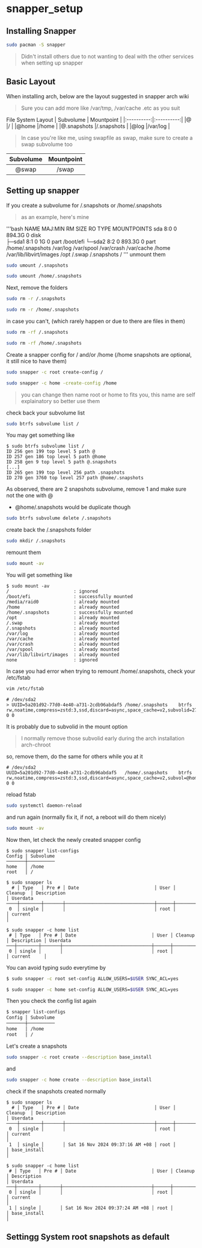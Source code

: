 # snapper_setup
## Installing Snapper
```bash
sudo pacman -S snapper
```
> Didn't install others due to not wanting to deal with the other services when setting up snapper

## Basic Layout
When installing arch, below are the layout suggested in snapper arch wiki
> Sure you can add more like /var/tmp, /var/cache .etc as you suit

File System Layout
|  Subvolume | Mountpoint |
|:----------:|:----------:|
|@           |/           |
|@home       |/home       |
|@.snapshots |/.snapshots |
|@log        |/var/log    |
> In case you're like me, using swapfile as swap, make sure to create a swap subvolume too

|  Subvolume | Mountpoint |
|:----------:|:----------:|
|@swap       |/swap       |

## Setting up snapper
If you create a subvolume for /.snapshots or /home/.snapshots
> as an example, here's mine

'''bash
NAME      MAJ:MIN RM   SIZE RO TYPE  MOUNTPOINTS
sda         8:0    0 894.3G  0 disk  
├─sda1      8:1    0     1G  0 part  /boot/efi
└─sda2      8:2    0 893.3G  0 part  /home/.snapshots
                                     /var/log
                                     /var/spool
                                     /var/crash
                                     /var/cache
                                     /home
                                     /var/lib/libvirt/images
                                     /opt
                                     /.swap
                                     /.snapshots
                                     /
'''
unmount them
```bash
sudo umount /.snapshots
```
```bash
sudo umount /home/.snapshots
```
Next, remove the folders
```bash
sudo rm -r /.snapshots
```
```bash
sudo rm -r /home/.snapshots
```
in case you can't, (which rarely happen or due to there are files in them)
```bash
sudo rm -rf /.snapshots
```
```bash
sudo rm -rf /home/.snapshots
```
Create a snapper config for / and/or /home (/home snapshots are optional, it still nice to have them)
```bash
sudo snapper -c root create-config /
```
```bash
sudo snapper -c home -create-config /home
```
> you can change then name root or home to fits you, this name are self explainatory so better use them

check back your subvolume list
```bash
sudo btrfs subvolume list /
```
You may get something like
```
$ sudo btrfs subvolume list /
ID 256 gen 199 top level 5 path @
ID 257 gen 186 top level 5 path @home
ID 258 gen 9 top level 5 path @.snapshots
[...]
ID 265 gen 199 top level 256 path .snapshots
ID 270 gen 3760 top level 257 path @home/.snapshots
```
As observed, there are 2 snapshots subvolume, remove 1 and make sure not the one with @
- @home/.snapshots would be duplicate though
```bash
sudo btrfs subvolume delete /.snapshots
```
create back the /.snapshots folder
```bash
sudo mkdir /.snapshots
```
remount them
```bash
sudo mount -av
```
You will get something like
```
$ sudo mount -av
/                        : ignored
/boot/efi                : successfully mounted
/media/raid0             : already mounted
/home                    : already mounted
/home/.snapshots         : successfully mounted
/opt                     : already mounted
/.swap                   : already mounted
/.snapshots              : already mounted
/var/log                 : already mounted
/var/cache               : already mounted
/var/crash               : already mounted
/var/spool               : already mounted
/var/lib/libvirt/images  : already mounted
none                     : ignored
```
In case you had error when trying to remount /home/.snapshots, check your /etc/fstab
```bash
vim /etc/fstab
```
```
# /dev/sda2
> UUID=5a201d92-77d0-4e40-a731-2cdb96abdaf5	/home/.snapshots	btrfs     	rw,noatime,compress=zstd:3,ssd,discard=async,space_cache=v2,subvolid=270,subvol=@home/.snapshots	0 0
```
It is probably due to subvolid in the mount option
> I normally remove those subvolid early during the arch installation arch-chroot

so, remove them, do the same for others while you at it
```
# /dev/sda2
UUID=5a201d92-77d0-4e40-a731-2cdb96abdaf5	/home/.snapshots	btrfs     	rw,noatime,compress=zstd:3,ssd,discard=async,space_cache=v2,subvol=@home/.snapshots	0 0
```

reload fstab
```bash
sudo systemctl daemon-reload
```
and run again (normally fix it, if not, a reboot will do them nicely)
```bash
sudo mount -av
```
Now then, let check the newly created snapper config
```
$ sudo snapper list-configs 
Config │ Subvolume
───────┼──────────
home   │ /home
root   │ /
```
```
$ sudo snapper ls
  # │ Type   │ Pre # │ Date                            │ User │ Cleanup  │ Description                                                              │ Userdata
────┼────────┼───────┼─────────────────────────────────┼──────┼──────────┼──────────────────────────────────────────────────────────────────────────┼─────────
 0  │ single │       │                                 │ root │          │ current                                                                  │
```
```
$ sudo snapper -c home list
 # │ Type   │ Pre # │ Date                            │ User │ Cleanup  │ Description │ Userdata
───┼────────┼───────┼─────────────────────────────────┼──────┼──────────┼─────────────┼─────────
 0 │ single │       │                                 │ root │          │ current     │
 ```
 You can avoid typing sudo everytime by
 ```bash
$ sudo snapper -c root set-config ALLOW_USERS=$USER SYNC_ACL=yes
```
```bash
$ sudo snapper -c home set-config ALLOW_USERS=$USER SYNC_ACL=yes
```
Then you check the config list again
```bash
$ snapper list-configs 
Config │ Subvolume
───────┼──────────
home   │ /home
root   │ /
```
Let's create a snapshots
```bash
sudo snapper -c root create --description base_install
```
and
```bash
sudo snapper -c home create --description base_install
```
check if the snapshots created normally
```
$ sudo snapper ls
  # │ Type   │ Pre # │ Date                            │ User │ Cleanup  │ Description                                                              │ Userdata
────┼────────┼───────┼─────────────────────────────────┼──────┼──────────┼──────────────────────────────────────────────────────────────────────────┼─────────
 0  │ single │       │                                 │ root │          │ current                                                                  │
 1  │ single │       │ Sat 16 Nov 2024 09:37:16 AM +08 │ root │          │ base_install                                                             │
 ```
```
$ sudo snapper -c home list
 # │ Type   │ Pre # │ Date                            │ User │ Cleanup  │ Description                                                              │ Userdata
───┼────────┼───────┼─────────────────────────────────┼──────┼──────────┼──────────────────────────────────────────────────────────────────────────┼─────────
 0 │ single │       │                                 │ root │          │ current                                                                  │
 1 │ single │       │ Sat 16 Nov 2024 09:37:24 AM +08 │ root │          │ base_install                                                             │
 ```
## Settingg System root snapshots as default
